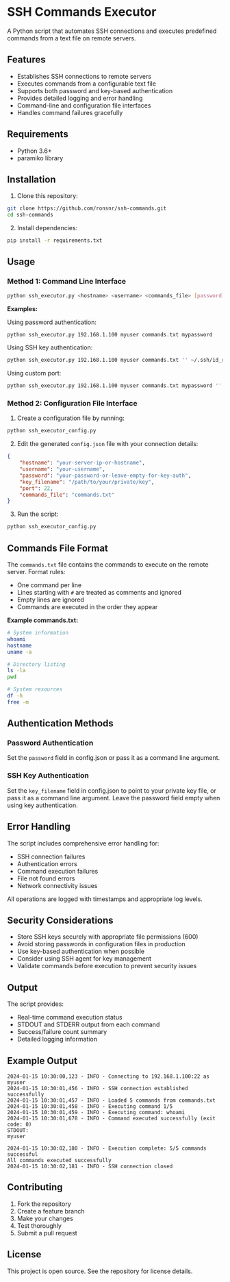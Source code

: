 # SSH Commands Executor

A Python script that automates SSH connections and executes predefined commands from a text file on remote servers.

## Features

- Establishes SSH connections to remote servers
- Executes commands from a configurable text file
- Supports both password and key-based authentication
- Provides detailed logging and error handling
- Command-line and configuration file interfaces
- Handles command failures gracefully

## Requirements

- Python 3.6+
- paramiko library

## Installation

1. Clone this repository:
```bash
git clone https://github.com/ronsnr/ssh-commands.git
cd ssh-commands
```

2. Install dependencies:
```bash
pip install -r requirements.txt
```

## Usage

### Method 1: Command Line Interface

```bash
python ssh_executor.py <hostname> <username> <commands_file> [password] [key_file] [port]
```

**Examples:**

Using password authentication:
```bash
python ssh_executor.py 192.168.1.100 myuser commands.txt mypassword
```

Using SSH key authentication:
```bash
python ssh_executor.py 192.168.1.100 myuser commands.txt '' ~/.ssh/id_rsa
```

Using custom port:
```bash
python ssh_executor.py 192.168.1.100 myuser commands.txt mypassword '' 2222
```

### Method 2: Configuration File Interface

1. Create a configuration file by running:
```bash
python ssh_executor_config.py
```

2. Edit the generated `config.json` file with your connection details:
```json
{
    "hostname": "your-server-ip-or-hostname",
    "username": "your-username",
    "password": "your-password-or-leave-empty-for-key-auth",
    "key_filename": "/path/to/your/private/key",
    "port": 22,
    "commands_file": "commands.txt"
}
```

3. Run the script:
```bash
python ssh_executor_config.py
```

## Commands File Format

The `commands.txt` file contains the commands to execute on the remote server. Format rules:

- One command per line
- Lines starting with `#` are treated as comments and ignored
- Empty lines are ignored
- Commands are executed in the order they appear

**Example commands.txt:**
```bash
# System information
whoami
hostname
uname -a

# Directory listing
ls -la
pwd

# System resources
df -h
free -m
```

## Authentication Methods

### Password Authentication
Set the `password` field in config.json or pass it as a command line argument.

### SSH Key Authentication
Set the `key_filename` field in config.json to point to your private key file, or pass it as a command line argument. Leave the password field empty when using key authentication.

## Error Handling

The script includes comprehensive error handling for:

- SSH connection failures
- Authentication errors
- Command execution failures
- File not found errors
- Network connectivity issues

All operations are logged with timestamps and appropriate log levels.

## Security Considerations

- Store SSH keys securely with appropriate file permissions (600)
- Avoid storing passwords in configuration files in production
- Use key-based authentication when possible
- Consider using SSH agent for key management
- Validate commands before execution to prevent security issues

## Output

The script provides:

- Real-time command execution status
- STDOUT and STDERR output from each command
- Success/failure count summary
- Detailed logging information

## Example Output

```
2024-01-15 10:30:00,123 - INFO - Connecting to 192.168.1.100:22 as myuser
2024-01-15 10:30:01,456 - INFO - SSH connection established successfully
2024-01-15 10:30:01,457 - INFO - Loaded 5 commands from commands.txt
2024-01-15 10:30:01,458 - INFO - Executing command 1/5
2024-01-15 10:30:01,459 - INFO - Executing command: whoami
2024-01-15 10:30:01,678 - INFO - Command executed successfully (exit code: 0)
STDOUT:
myuser

2024-01-15 10:30:02,180 - INFO - Execution complete: 5/5 commands successful
All commands executed successfully
2024-01-15 10:30:02,181 - INFO - SSH connection closed
```

## Contributing

1. Fork the repository
2. Create a feature branch
3. Make your changes
4. Test thoroughly
5. Submit a pull request

## License

This project is open source. See the repository for license details.